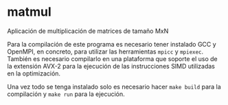 # matmul

Aplicación de multiplicación de matrices de tamaño MxN

Para la compilación de este programa es necesario tener instalado GCC y OpenMPI, en concreto, para
utilizar las herramientas `mpicc` y `mpiexec`. También es necesario compilarlo en una plataforma que
soporte el uso de la extensión AVX-2 para la ejecución de las instrucciones SIMD utilizadas en la
optimización.

Una vez todo se tenga instalado solo es necesario hacer `make build` para la compilación y
`make run` para la ejecución.
